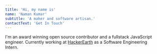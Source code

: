 ```yaml
---
title: 'Hi, my name is'
name: 'Naman Kumar'
subtitle: 'A maker and software artisan.'
contactText: 'Get In Touch'
---
```

I'm an award winning open source contributor and a fullstack JavaScript engineer.
Currently working at [HackerEarth](https://hackererth.com/) as a Software Engineering Intern.
